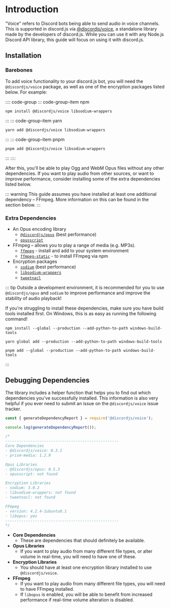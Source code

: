 # Introduction

"Voice" refers to Discord bots being able to send audio in voice channels. This is supported in discord.js via [@discordjs/voice](https://github.com/discordjs/discord.js/tree/main/packages/voice), a standalone library made by the developers of discord.js. While you can use it with any Node.js Discord API library, this guide will focus on using it with discord.js.

## Installation

### Barebones

To add voice functionality to your discord.js bot, you will need the `@discordjs/voice` package, as well as one of the encryption packages listed below. For example: 

:::: code-group
::: code-group-item npm
```sh:no-line-numbers
npm install @discordjs/voice libsodium-wrappers
```
:::
::: code-group-item yarn
```sh:no-line-numbers
yarn add @discordjs/voice libsodium-wrappers
```
:::
::: code-group-item pnpm
```sh:no-line-numbers
pnpm add @discordjs/voice libsodium-wrappers
```
:::
::::

After this, you'll be able to play Ogg and WebM Opus files without any other dependencies. If you want to play audio from other sources, or want to improve performance, consider installing some of the extra dependencies listed below.

::: warning
This guide assumes you have installed at least one additional dependency – FFmpeg. More information on this can be found in the section below.
:::

### Extra Dependencies

- An Opus encoding library
  - [`@discordjs/opus`](https://github.com/discordjs/opus) (best performance)
  - [`opusscript`](https://github.com/abalabahaha/opusscript/)
- FFmpeg – allows you to play a range of media (e.g. MP3s).
  - [`ffmpeg`](https://ffmpeg.org/) - install and add to your system environment
  - [`ffmpeg-static`](https://www.npmjs.com/package/ffmpeg-static) - to install FFmpeg via npm
- Encryption packages
  - [`sodium`](https://www.npmjs.com/package/sodium) (best performance)
  - [`libsodium-wrappers`](https://www.npmjs.com/package/libsodium-wrappers)
  - [`tweetnacl`](https://www.npmjs.com/package/tweetnacl)

::: tip
Outside a development environment, it is recommended for you to use `@discordjs/opus` and `sodium` to improve performance and improve the stability of audio playback!

If you're struggling to install these dependencies, make sure you have build tools installed first. On Windows, this is as easy as running the following command!

<CodeGroup>
  <CodeGroupItem title="npm">

```sh:no-line-numbers
npm install --global --production --add-python-to-path windows-build-tools
```

  </CodeGroupItem>
  <CodeGroupItem title="yarn">

```sh:no-line-numbers
yarn global add --production --add-python-to-path windows-build-tools
```

  </CodeGroupItem>
  <CodeGroupItem title="pnpm">

```sh:no-line-numbers
pnpm add --global --production --add-python-to-path windows-build-tools
```

  </CodeGroupItem>
</CodeGroup>
:::

## Debugging Dependencies

The library includes a helper function that helps you to find out which dependencies you've successfully installed. This information is also very helpful if you ever need to submit an issue on the `@discordjs/voice` issue tracker.

```js
const { generateDependencyReport } = require('@discordjs/voice');

console.log(generateDependencyReport());

/*
--------------------------------------------------
Core Dependencies
- @discordjs/voice: 0.3.1
- prism-media: 1.2.9

Opus Libraries
- @discordjs/opus: 0.5.3
- opusscript: not found

Encryption Libraries
- sodium: 3.0.2
- libsodium-wrappers: not found
- tweetnacl: not found

FFmpeg
- version: 4.2.4-1ubuntu0.1
- libopus: yes
--------------------------------------------------
*/
```

- **Core Dependencies**
  - These are dependencies that should definitely be available.
- **Opus Libraries**
  - If you want to play audio from many different file types, or alter volume in real-time, you will need to have one of these.
- **Encryption Libraries**
  - You should have at least one encryption library installed to use `@discordjs/voice`.
- **FFmpeg**
  - If you want to play audio from many different file types, you will need to have FFmpeg installed.
  - If `libopus` is enabled, you will be able to benefit from increased performance if real-time volume alteration is disabled.

